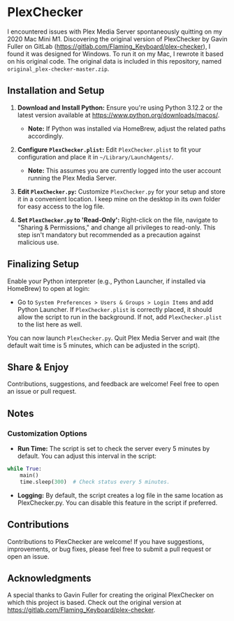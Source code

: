 # PlexChecker

I encountered issues with Plex Media Server spontaneously quitting on my 2020 Mac Mini M1. Discovering the original version of PlexChecker by Gavin Fuller on GitLab (https://gitlab.com/Flaming_Keyboard/plex-checker), I found it was designed for Windows. To run it on my Mac, I rewrote it based on his original code. The original data is included in this repository, named `original_plex-checker-master.zip`.

## Installation and Setup

1. **Download and Install Python:** Ensure you're using Python 3.12.2 or the latest version available at https://www.python.org/downloads/macos/.
   
   - **Note:** If Python was installed via HomeBrew, adjust the related paths accordingly.

2. **Configure `PlexChecker.plist`:** Edit `PlexChecker.plist` to fit your configuration and place it in `~/Library/LaunchAgents/`.
   
   - **Note:** This assumes you are currently logged into the user account running the Plex Media Server.

3. **Edit `PlexChecker.py`:** Customize `PlexChecker.py` for your setup and store it in a convenient location. I keep mine on the desktop in its own folder for easy access to the log file.

4. **Set `PlexChecker.py` to 'Read-Only':** Right-click on the file, navigate to "Sharing & Permissions," and change all privileges to read-only. This step isn't mandatory but recommended as a precaution against malicious use.

## Finalizing Setup

Enable your Python interpreter (e.g., Python Launcher, if installed via HomeBrew) to open at login:

- Go to `System Preferences > Users & Groups > Login Items` and add Python Launcher. If `PlexChecker.plist` is correctly placed, it should allow the script to run in the background. If not, add `PlexChecker.plist` to the list here as well.

You can now launch `PlexChecker.py`. Quit Plex Media Server and wait (the default wait time is 5 minutes, which can be adjusted in the script).

## Share & Enjoy

Contributions, suggestions, and feedback are welcome! Feel free to open an issue or pull request.

## Notes

### Customization Options

- **Run Time:** The script is set to check the server every 5 minutes by default. You can adjust this interval in the script:

```python
while True:
    main()
    time.sleep(300)  # Check status every 5 minutes.
```
- **Logging:** By default, the script creates a log file in the same location as PlexChecker.py. You can disable this feature in the script if preferred.

## Contributions

Contributions to PlexChecker are welcome! If you have suggestions, improvements, or bug fixes, please feel free to submit a pull request or open an issue.

## Acknowledgments

A special thanks to Gavin Fuller for creating the original PlexChecker on which this project is based. Check out the original version at https://gitlab.com/Flaming_Keyboard/plex-checker.
